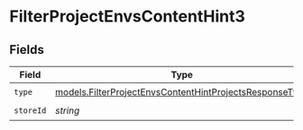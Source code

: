 # FilterProjectEnvsContentHint3


## Fields

| Field                                                                                                                    | Type                                                                                                                     | Required                                                                                                                 | Description                                                                                                              |
| ------------------------------------------------------------------------------------------------------------------------ | ------------------------------------------------------------------------------------------------------------------------ | ------------------------------------------------------------------------------------------------------------------------ | ------------------------------------------------------------------------------------------------------------------------ |
| `type`                                                                                                                   | [models.FilterProjectEnvsContentHintProjectsResponseType](../models/filterprojectenvscontenthintprojectsresponsetype.md) | :heavy_check_mark:                                                                                                       | N/A                                                                                                                      |
| `storeId`                                                                                                                | *string*                                                                                                                 | :heavy_check_mark:                                                                                                       | N/A                                                                                                                      |